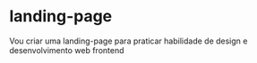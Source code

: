 # landing-page
Vou criar uma landing-page para praticar habilidade de design e desenvolvimento web frontend
